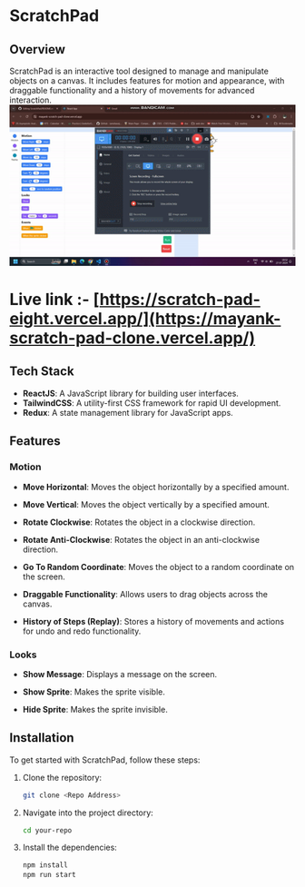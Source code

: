 # ScratchPad

## Overview

ScratchPad is an interactive tool designed to manage and manipulate objects on a canvas. It includes features for motion and appearance, with draggable functionality and a history of movements for advanced interaction.
![alt text](https://github.com/Mayank92Gupta/scratchPad-Clone/blob/main/public/images/ezgif-5-9b85f0536c.gif)


# Live link :- [https://scratch-pad-eight.vercel.app/](https://mayank-scratch-pad-clone.vercel.app/)




## Tech Stack

- **ReactJS**: A JavaScript library for building user interfaces.
- **TailwindCSS**: A utility-first CSS framework for rapid UI development.
- **Redux**: A state management library for JavaScript apps.

## Features

### Motion

- **Move Horizontal**: Moves the object horizontally by a specified amount.
  
- **Move Vertical**: Moves the object vertically by a specified amount.
  
- **Rotate Clockwise**: Rotates the object in a clockwise direction.
  
- **Rotate Anti-Clockwise**: Rotates the object in an anti-clockwise direction.
  
- **Go To Random Coordinate**: Moves the object to a random coordinate on the screen.
  
- **Draggable Functionality**: Allows users to drag objects across the canvas.
  
- **History of Steps (Replay)**: Stores a history of movements and actions for undo and redo functionality.

### Looks

- **Show Message**: Displays a message on the screen.
  
- **Show Sprite**: Makes the sprite visible.
  
- **Hide Sprite**: Makes the sprite invisible.


## Installation

To get started with ScratchPad, follow these steps:

1. Clone the repository:

    ```bash
    git clone <Repo Address>
    ```

2. Navigate into the project directory:

    ```bash
    cd your-repo
    ```

3. Install the dependencies:

    ```bash
    npm install
    npm run start
    ```


